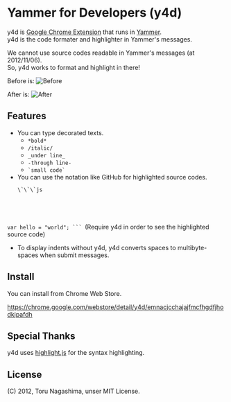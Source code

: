 Yammer for Developers (y4d)
================================================================================

y4d is [Google Chrome Extension](https://developer.chrome.com/extensions/) that
runs in [Yammer](https://yammer.com/).<br>
y4d is the code formater and highlighter in Yammer's messages.

We cannot use source codes readable in Yammer's messages (at 2012/11/06).<br>
So, y4d works to format and highlight in there!

Before is:
![Before](https://dl.dropbox.com/u/5739705/y4d/before.png)

After is:
![After](https://dl.dropbox.com/u/5739705/y4d/after.png)


Features
--------------------------------------------------------------------------------

* You can type decorated texts.
    * `*bold*`
    * `/italic/`
    * `_under line_`
    * `-through line-`
    * <code>\`small code\`</code>
* You can use the notation like GitHub for highlighted source codes.<br>
  <pre><code>\`\`\`js
var hello = "world";
\`\`\`
</code></pre>(Require y4d in order to see the highlighted source code)
* To display indents without y4d, y4d converts spaces to multibyte-spaces when
  submit messages.

Install
--------------------------------------------------------------------------------

You can install from Chrome Web Store.

https://chrome.google.com/webstore/detail/y4d/emnacjcchajajfmcfhgdfjhodkipafdh


Special Thanks
--------------------------------------------------------------------------------

y4d uses [highlight.js](http://softwaremaniacs.org/soft/highlight/) for the
syntax highlighting.


License
--------------------------------------------------------------------------------

(C) 2012, Toru Nagashima, unser MIT License.
